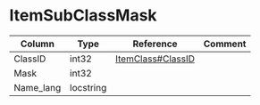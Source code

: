 # ItemSubClassMask

| Column | Type | Reference | Comment |
|--------|------|-----------|---------|
|ClassID|int32|[ItemClass#ClassID](ItemClass.md)||
|Mask|int32|||
|Name_lang|locstring|||
